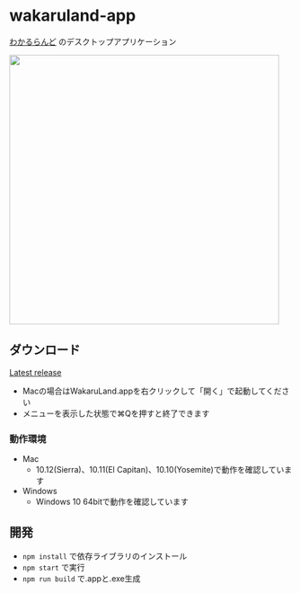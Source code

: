 # wakaruland-app

[わかるらんど](https://github.com/napo0703/wakaruland) のデスクトップアプリケーション  

<img src="https://i.gyazo.com/ce53cd7df18ae6d88e9e201c1b3975e3.gif" width="480">

## ダウンロード

[Latest release](https://github.com/napo0703/wakaruland-app/releases/latest)

- Macの場合はWakaruLand.appを右クリックして「開く」で起動してください
- メニューを表示した状態で⌘Qを押すと終了できます

### 動作環境

- Mac
  - 10.12(Sierra)、10.11(El Capitan)、10.10(Yosemite)で動作を確認しています
- Windows
  - Windows 10 64bitで動作を確認しています

## 開発

- `npm install` で依存ライブラリのインストール
- `npm start` で実行
- `npm run build` で.appと.exe生成